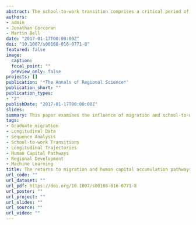 ```yaml
---
abstract: The school-to-work transition comprises a critical period of human capital development for young people. As school-to-work pathways become increasingly diverse and complex, there is growing evidence that transitions during this period significantly influence individual career trajectories and long-term earning capacities. For non-metropolitan youth, this period of the life course often involves migration to urban centres in the search for better educational and employment opportunities. Drawing on longitudinal data, this paper examines the influence of migration and school-to-work pathways on entry-level wages for non-metropolitan youth in Australia. Our results highlight that migration from non-metropolitan communities to urban centres leads to higher entry-level wages, but these wage gains are not immediate, rather they are realised at a period 3 years post-migration. Individuals remaining in non-metropolitan communities were found to experience pathways that lead to lower wage returns. Furthermore, unobserved attributes, such as motivation and aspirations, were found to be a major factor explaining the higher wage returns achieved by non-metropolitan migrants. Findings have important consequences for policy in their potential to contribute to new evidenced-based policy designed to entice the return of young people to non-metropolitan communities and ameliorate the long-standing net loss of young population from regional areas.
authors:
- admin
- Jonathan Corcoran
- Martin Bell
date: "2017-01-17T00:00:00Z"
doi: "10.1007/s00168-016-0771-8"
featured: false
image:
  caption: 
  focal_point: ""
  preview_only: false
projects: []
publication: '*The Annals of Regional Science*'
publication_short: ""
publication_types:
- "2"
publishDate: "2017-01-17T00:00:00Z"
slides: 
summary: This paper examines the influence of migration and school-to-work pathways on entry-level wages for non-metropolitan youth in Australia.
tags:
- Graduate migration
- Longitudinal Data
- Sequence Analysis
- School-to-work Transitions
- Longitudinal Trajectories
- Human Capital Pathways
- Regional Development
- Machine Learning
title: The returns to migration and human capital accumulation pathways. non-metropolitan youth in the school-to-work transition
url_code: ""
url_dataset: ""
url_pdf: https://doi.org/10.1007/s00168-016-0771-8
url_poster: ""
url_project: ""
url_slides: ""
url_source: ""
url_video: ""
---
```


